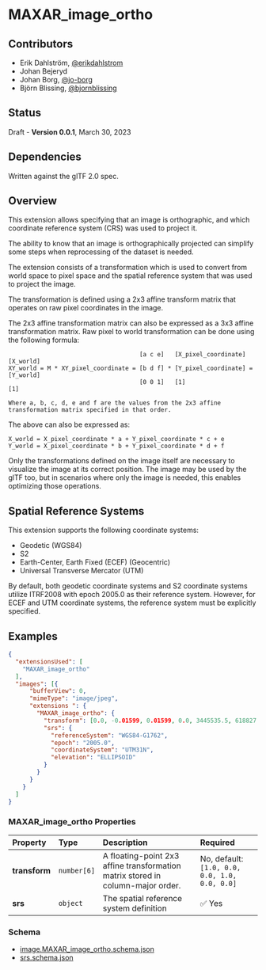# MAXAR_image_ortho 

## Contributors

* Erik Dahlström, [@erikdahlstrom](https://github.com/erikdahlstrom)
* Johan Bejeryd
* Johan Borg, [@jo-borg](https://github.com/jo-borg)
* Björn Blissing, [@bjornblissing](https://github.com/bjornblissing)

## Status

Draft - **Version 0.0.1**, March 30, 2023

## Dependencies

Written against the glTF 2.0 spec.

## Overview

This extension allows specifying that an image is orthographic, and which coordinate reference system (CRS) was used to project it.

The ability to know that an image is orthographically projected can simplify some steps when reprocessing of the dataset is needed.

The extension consists of a transformation which is used to convert from world space to pixel space and the spatial reference system that was used to project the image.

The transformation is defined using a 2x3 affine transform matrix that operates on raw pixel coordinates in the image.

The 2x3 affine transformation matrix can also be expressed as a 3x3 affine transformation matrix. Raw pixel to world transformation can be done using the following formula:

```
                                     [a c e]   [X_pixel_coordinate]   [X_world]
XY_world = M * XY_pixel_coordinate = [b d f] * [Y_pixel_coordinate] = [Y_world]
                                     [0 0 1]   [1]                    [1]

Where a, b, c, d, e and f are the values from the 2x3 affine transformation matrix specified in that order.
```

The above can also be expressed as:
```
X_world = X_pixel_coordinate * a + Y_pixel_coordinate * c + e
Y_world = X_pixel_coordinate * b + Y_pixel_coordinate * d + f
```

Only the transformations defined on the image itself are necessary to visualize the image at its correct position. The image may be used by the glTF too, but in scenarios where only the image is needed, this enables optimizing those operations.
## Spatial Reference Systems

This extension supports the following coordinate systems:

- Geodetic (WGS84)
- S2
- Earth-Center, Earth Fixed (ECEF) (Geocentric)
- Universal Transverse Mercator (UTM)

By default, both geodetic coordinate systems and S2 coordinate systems utilize ITRF2008 with epoch 2005.0 as their reference system. However, for ECEF and UTM coordinate systems, the reference system must be explicitly specified.

## Examples

```json
{
  "extensionsUsed": [
    "MAXAR_image_ortho"
  ],
  "images": [{
      "bufferView": 0,
      "mimeType": "image/jpeg",
      "extensions ": {
        "MAXAR_image_ortho": {
          "transform": [0.0, -0.01599, 0.01599, 0.0, 3445535.5, 618827.0],
          "srs": {
            "referenceSystem": "WGS84-G1762",
            "epoch": "2005.0",
            "coordinateSystem": "UTM31N",
            "elevation": "ELLIPSOID"
          }
        }
      }
    }
  ]
}
```
<!-- **TODO: is the example correct wrt to order of the transform values?** -->

### MAXAR_image_ortho Properties

| **Property** | **Type** | **Description** | **Required**
|:------ |:------ |:------ |:------ | 
| **transform** | `number[6]` | A floating-point 2x3 affine transformation matrix stored in column-major order. | No, default: `[1.0, 0.0, 0.0, 1.0, 0.0, 0.0]`
| **srs** | `object` | The spatial reference system definition | :white_check_mark: Yes

### Schema

* [image.MAXAR_image_ortho.schema.json](schema/image.MAXAR_image_ortho.schema.json)
* [srs.schema.json](schema/srs.schema.json)

